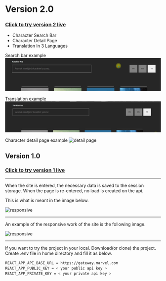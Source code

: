 # Version 2.0

### [Click to try version 2 live](https://react-marvel-v2.netlify.app/)

- Character Search Bar
- Character Detail Page
- Translation In 3 Languages

Search bar example
![search bar](./forReadme/searchBar.gif)

Translation example
![translation](./forReadme/changeLang.gif)

Character detail page example
![detail page](./forReadme/detailPage.png)

## Version 1.0

### [Click to try version 1 live](https://huseyin-react-marvel-1.netlify.app/)

---

When the site is entered, the necessary data is saved to the session storage. When the page is re-entered, no load is created on the api.

This is what is meant in the image below.

![responsive](./forReadme/marvel-react-full.gif)

---

An example of the responsive work of the site is the following image.

![responsive](./forReadme/marvel-react-responsive.gif)

---

If you want to try the project in your local. Download(or clone) the project. Create .env file in home directory and fill it as below.

```bash
REACT_APP_API_BASE_URL = https://gateway.marvel.com
REACT_APP_PUBLIC_KEY = < your public api key >
REACT_APP_PRIVATE_KEY = < your private api key >
```
